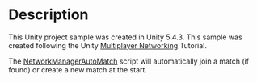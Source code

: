 # Description

This Unity project sample was created in Unity 5.4.3. This sample was created following the Unity [Multiplayer Networking](https://unity3d.com/learn/tutorials/topics/multiplayer-networking) Tutorial.

The [NetworkManagerAutoMatch](https://github.com/tgraupmann/UnityNetworkingAutoMatch/blob/master/Assets/NetworkingAutoMatch/Scripts/NetworkManagerAutoMatch.cs) script will automatically join a match (if found) or create a new match at the start.
